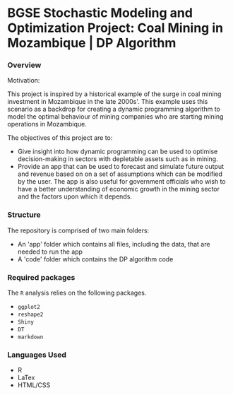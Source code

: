 # BGSE Stochastic Modeling and Optimization Project: Coal Mining in Mozambique | DP Algorithm

### Overview

Motivation:

This project is inspired by a historical example of the surge in coal mining investment in Mozambique in the late 2000s'. This example uses this scenario as a backdrop for creating a dynamic programming algorithm to model the optimal behaviour of mining companies who are starting mining operations in Mozambique.

The objectives of this project are to:

- Give insight into how dynamic programming can be used to optimise decision-making in sectors with depletable assets such as in mining.
- Provide an app that can be used to forecast and simulate future output and revenue based on on a set of assumptions which can be modified by the user. The app is also useful for government officials who wish to have a better understanding of economic growth in the mining sector and the factors upon which it depends.


### Structure
The repository is comprised of two main folders:
- An 'app' folder which contains all files, including the data, that are needed to run the app
- A 'code' folder which contains the DP algorithm code

### Required packages

The `R` analysis relies on the following packages. 

- `ggplot2`
- `reshape2`
- `Shiny`
- `DT`
- `markdown`

### Languages Used
- R
- LaTex
- HTML/CSS
